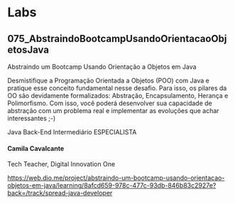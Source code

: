 # Labs

## 075_AbstraindoBootcampUsandoOrientacaoObjetosJava
 Abstraindo um Bootcamp Usando Orientação a Objetos em Java

Desmistifique a Programação Orientada a Objetos (POO) com Java e pratique esse conceito fundamental nesse desafio. Para isso, os pilares da OO são devidamente formalizados: Abstração, Encapsulamento, Herança e Polimorfismo. Com isso, você poderá desenvolver sua capacidade de abstração com um problema real e implementar as evoluções que achar interessantes ;-)

Java Back-End Intermediário
ESPECIALISTA
#### Camila Cavalcante
Tech Teacher, Digital Innovation One

https://web.dio.me/project/abstraindo-um-bootcamp-usando-orientacao-objetos-em-java/learning/8afcd659-978c-477c-93db-846b83c2927e?back=/track/spread-java-developer
